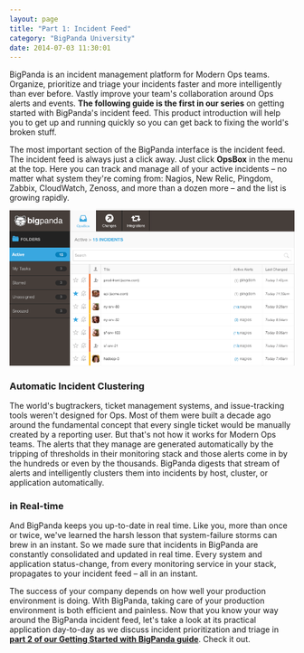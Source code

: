 ```yaml
---
layout: page
title: "Part 1: Incident Feed"
category: "BigPanda University"
date: 2014-07-03 11:30:01
---
```


BigPanda is an incident management platform for Modern Ops teams. Organize, prioritize and triage your incidents faster and more intelligently than ever before. Vastly improve your team's collaboration around Ops alerts and events. **The following guide is the first in our series** on getting started with BigPanda's incident feed. This product introduction will help you to get up and running quickly so you can get back to fixing the world's broken stuff.

The most important section of the BigPanda interface is the incident feed. The incident feed is always just a click away. Just click **OpsBox** in the menu at the top. Here you can track and manage all of your active incidents – no matter what system they're coming from: Nagios, New Relic, Pingdom, Zabbix, CloudWatch, Zenoss, and more than a dozen more – and the list is growing rapidly.

![The BigPanda Incident Feed](/media/incidentFeed.png)

### Automatic Incident Clustering

The world's bugtrackers, ticket management systems, and issue-tracking tools weren't designed for Ops. Most of them were built a decade ago around the fundamental concept that every single ticket would be manually created by a reporting user. But that's not how it works for Modern Ops teams. The alerts that they manage are generated automatically by the tripping of thresholds in their monitoring stack and those alerts come in by the hundreds or even by the thousands. BigPanda digests that stream of alerts and intelligently clusters them into incidents by host, cluster, or application automatically.

### in Real-time
And BigPanda keeps you up-to-date in real time. Like you, more than once or twice, we've learned the harsh lesson that system-failure storms can brew in an instant. So we made sure that incidents in BigPanda are constantly consolidated and updated in real time. Every system and application status-change, from every monitoring service in your stack, propagates to your incident feed – all in an instant.

The success of your company depends on how well your production environment is doing. With BigPanda, taking care of your production environment is both efficient and painless. Now that you know your way around the BigPanda incident feed, let's take a look at its practical application day-to-day as we discuss incident prioritization and triage in [**part 2 of our Getting Started with BigPanda guide**](getting-started-with-bigpanda-incident-triage.html). Check it out.
